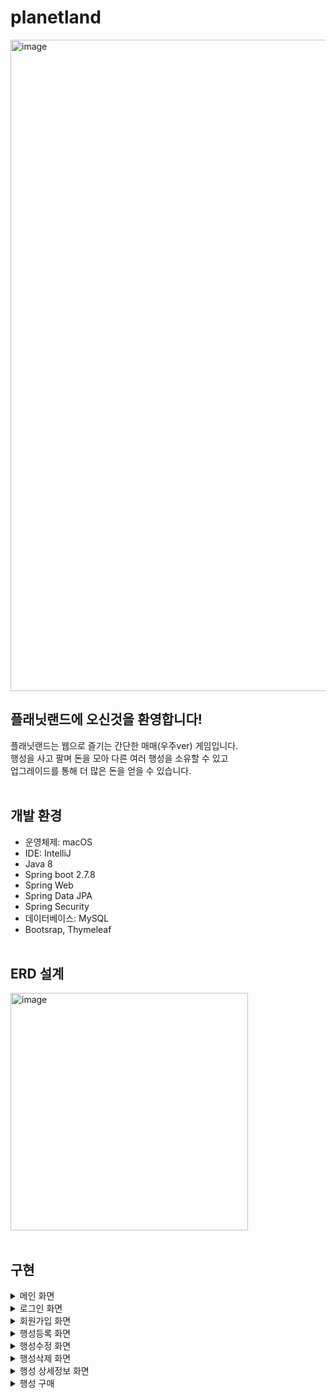 # planetland

<img width="1042" alt="image" src="https://user-images.githubusercontent.com/125088568/225655595-980405a8-5edb-4582-a8eb-f8ea1cab0af3.png">

## 플래닛랜드에 오신것을 환영합니다!
플래닛랜드는 웹으로 즐기는 간단한 매매(우주ver) 게임입니다. <br>
행성을 사고 팔며 돈을 모아 다른 여러 행성을 소유할 수 있고 <br>
업그레이드를 통해 더 많은 돈을 얻을 수 있습니다. <br><br>

## 개발 환경
- 운영체제: macOS <br>
- IDE: IntelliJ <br>
- Java 8 <br>
- Spring boot 2.7.8 <br>
- Spring Web <br>
- Spring Data JPA <br>
- Spring Security <br>
- 데이터베이스: MySQL <br>
- Bootsrap, Thymeleaf <br><br>

## ERD 설계
<img width="380" alt="image" src="https://user-images.githubusercontent.com/125088568/225725317-4b01b3d6-7c29-477a-bf07-92396d38933d.png">
<br><br>

## 구현
<details><summary>메인 화면</summary>

![image](https://user-images.githubusercontent.com/125088568/225675128-efcb4a5a-b8c8-4a1a-a016-fbf4e5d082e7.png)
<br><br>
## <코드><br>
<details><summary>우측 상단 행성등록 링크는 관리자계정으로 로그인 시 화면에 노출</summary>

<img width="669" alt="image" src="https://user-images.githubusercontent.com/125088568/225696912-32bac414-98e8-4913-abe3-8945bbeb02be.png">
</details>

<details><summary>비로그인 유저가 마이페이지 접근 시 로그인 화면으로 전환</summary>

<img width="397" alt="image" src="https://user-images.githubusercontent.com/125088568/225697814-5c54648b-52a8-4d41-b331-ac5f96743b7c.png">
</details>

<details><summary>정렬은 기본 순, 높은 가격 순, 낮은 가격 순 3가지 구현</summary>

<img width="750" alt="image" src="https://user-images.githubusercontent.com/125088568/225698152-03142214-9091-4512-ae2c-6c988dd725f8.png"> <br>
<img width="652" alt="image" src="https://user-images.githubusercontent.com/125088568/225698521-3648ccb3-5c94-4725-99d9-4453f148fc24.png">
</details><br/>

</details>





<details><summary>로그인 화면</summary>

![image](https://user-images.githubusercontent.com/125088568/225677250-fe6c6d43-0c3e-44bd-9004-1eccfce5133f.png)
![image](https://user-images.githubusercontent.com/125088568/225677683-d4c50c1f-2d47-4081-80d2-25fd602ed241.png) <br> <br>

## <코드><br>
<details><summary>아이디 또는 비밀번호 불일치 시 확인 메시지 전달</summary>

<img width="771" alt="image" src="https://user-images.githubusercontent.com/125088568/225699707-459dc89a-9d90-4c8d-a7e5-4b4a59724dbe.png"> <br>
<img width="659" alt="image" src="https://user-images.githubusercontent.com/125088568/225699937-730a8e2f-8fef-4aed-8528-f4f758298f0d.png">
</details><br/>

</details>





<details><summary>회원가입 화면</summary>

<img width="722" alt="image" src="https://user-images.githubusercontent.com/125088568/225702838-e0c361aa-82c7-4015-a392-9c3a0ea9e9c6.png"><br><br>

## <코드><br>
<details><summary>아이디에 공백 방지 및 아이디 또는 이메일 중복 시 오류 메시지 전달</summary>

<img width="807" alt="image" src="https://user-images.githubusercontent.com/125088568/225703597-c9a2fbfd-8a6b-4b72-8ce5-2798df079802.png"><br>
<img width="791" alt="image" src="https://user-images.githubusercontent.com/125088568/225703894-08a3d7b0-b750-4c41-aced-e54a47a55cef.png">
</details><br/>

</details>





<details><summary>행성등록 화면</summary>

![image](https://user-images.githubusercontent.com/125088568/225716198-7eb5c8c1-a1a7-4fb7-818f-fceadbc06aa6.png)<br><br>

## <코드><br>
<details><summary>행성이름 중복 시 오류 메시지 전달</summary>

<img width="720" alt="image" src="https://user-images.githubusercontent.com/125088568/225719112-ded0e332-f1a0-4c31-ae95-997d9307b07d.png"><br>
<img width="732" alt="image" src="https://user-images.githubusercontent.com/125088568/225718940-ccd74db6-3672-4fe2-af87-d3fdd0db0cb8.png">
</details>

<details><summary>파일명 중복 방지 및 저장</summary>

<img width="551" alt="image" src="https://user-images.githubusercontent.com/125088568/225721612-1f8fb603-7d0c-409d-89e8-3a3c94fce6ba.png">
</details>

<details><summary>행성 이미지 미첨부 시 대체 이미지 설정</summary>

<img width="758" alt="image" src="https://user-images.githubusercontent.com/125088568/225719845-ced47c4e-b299-41da-932a-cf0ad2c6b91c.png">
</details><br/>

</details>





<details><summary>행성수정 화면</summary>

<img width="240" alt="image" src="https://user-images.githubusercontent.com/125088568/225722500-0fc26cf8-7603-4753-bba5-b3a9848f2e01.png"><br><br>

## 코드<br>

<details><summary>관리자계정 로그인 시 행성 상세정보 페이지에 수정버튼 노출</summary>

<img width="700" alt="image" src="https://user-images.githubusercontent.com/125088568/225728184-8d4d337f-4cfe-48c8-bd97-8d0d7dbbbfe7.png">
</details>

<img width="804" alt="image" src="https://user-images.githubusercontent.com/125088568/225723217-8c7feddc-c8aa-4109-8140-36ab659bf4a2.png"><br>
<img width="832" alt="image" src="https://user-images.githubusercontent.com/125088568/225723961-43adce65-0f10-4c57-8367-12f68f32e49e.png"><br/>
</details>






<details><summary>행성삭제 화면</summary>

<img width="676" alt="image" src="https://user-images.githubusercontent.com/125088568/225726580-b13d88df-051d-4cfe-8e93-2d7985260a16.png"><br>

## 코드<br>

<details><summary>관리자계정 로그인 시 행성 상세정보 페이지에 삭제버튼 노출</summary>

<img width="587" alt="image" src="https://user-images.githubusercontent.com/125088568/225727714-a9da473f-8425-4f1a-ae31-8e2d4d160f8d.png">
</details>

<img width="538" alt="image" src="https://user-images.githubusercontent.com/125088568/225728639-af629b19-cd01-4069-87d4-4d57b96542db.png"><br>
<img width="700" alt="image" src="https://user-images.githubusercontent.com/125088568/225728531-f3b1fce6-d7fb-4d00-a262-af0a67d8ff4c.png"><br/>
</details>





<details><summary>행성 상세정보 화면</summary>

<img width="538" alt="image" src="https://user-images.githubusercontent.com/125088568/225731296-b2874579-a2f9-4826-a960-0c3ebe883fb6.png"><br>

## 코드<br>

<details><summary>행성 상세 정보</summary>

<img width="819" alt="image" src="https://user-images.githubusercontent.com/125088568/225732431-618961ec-b97a-4ff9-a65e-fbfbded2c58f.png"><br>
<img width="701" alt="image" src="https://user-images.githubusercontent.com/125088568/225732630-b3908c8b-8f59-4d57-8aa6-691ab062cd96.png">
</details>

<details><summary>가격 변동 그래프(최근 7건에 대한 거래만 표시)</summary>

<img width="531" alt="image" src="https://user-images.githubusercontent.com/125088568/225733266-4dd5c923-1ec9-4261-8e2b-e86c2cbb5b85.png">
</details><br/>

</details>





<details><summary>행성 구매</summary>

<img width="689" alt="image" src="https://user-images.githubusercontent.com/125088568/225738749-5e8fe56c-60ea-49c2-96d1-2ed064905c9d.png"><br><br>

## 코드<br>

<details><summary>행성 구매 코드(잔고 차감, 행성 소유주 변경 또는 지정, 판매 버튼 노출, 거래 내역 및 가격 변동 내역 생성)</summary>
#### 구매 후 행성 상태는 미판매 상태가 되도록 구현하였다.<br>

<img width="1006" alt="image" src="https://user-images.githubusercontent.com/125088568/225740514-6ea2d423-352b-4703-9797-a70f2eed219e.png"><br>
<img width="751" alt="image" src="https://user-images.githubusercontent.com/125088568/225741744-1b0630ca-3970-46bd-b414-de054a1a5692.png"><br>
<img width="594" alt="image" src="https://user-images.githubusercontent.com/125088568/225741882-79330497-c835-4e5f-8178-b88761911985.png">
</details>

<details><summary>비로그인 유저가 구매버튼 클릭 시 로그인 페이지로 이동</summary>

<img width="448" alt="image" src="https://user-images.githubusercontent.com/125088568/225737767-0b2370b5-c547-4de5-a465-4eb358e680b2.png">
</details>

<details><summary>잔고가 부족하다면 문구와 함께 버튼 비활성화</summary>

<img width="561" alt="image" src="https://user-images.githubusercontent.com/125088568/225739542-c0334101-3d29-41ee-a948-5eff359cbdf7.png">
</details><br/>

</details>







